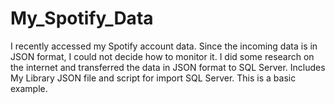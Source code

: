 # My_Spotify_Data
I recently accessed my Spotify account data. Since the incoming data is in JSON format, I could not decide how to monitor it. I did some research on the internet and transferred the data in JSON format to SQL Server.
Includes My Library JSON file and script for import SQL Server.
This is a basic example.

